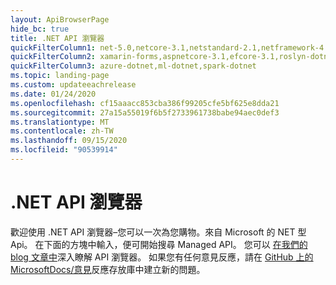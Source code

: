 ```yaml
---
layout: ApiBrowserPage
hide_bc: true
title: .NET API 瀏覽器
quickFilterColumn1: net-5.0,netcore-3.1,netstandard-2.1,netframework-4.8
quickFilterColumn2: xamarin-forms,aspnetcore-3.1,efcore-3.1,roslyn-dotnet
quickFilterColumn3: azure-dotnet,ml-dotnet,spark-dotnet
ms.topic: landing-page
ms.custom: updateeachrelease
ms.date: 01/24/2020
ms.openlocfilehash: cf15aaacc853cba386f99205cfe5bf625e8dda21
ms.sourcegitcommit: 27a15a55019f6b5f2733961738babe94aec0def3
ms.translationtype: MT
ms.contentlocale: zh-TW
ms.lasthandoff: 09/15/2020
ms.locfileid: "90539914"
---
```

# <a name="net-api-browser"></a>.NET API 瀏覽器

歡迎使用 .NET API 瀏覽器–您可以一次為您購物。來自 Microsoft 的 NET 型 Api。 在下面的方塊中輸入，便可開始搜尋 Managed API。 您可以 [在我們的 blog 文章中](/teamblog/announcing-unified-dotnet-experience-on-docs)深入瞭解 API 瀏覽器。 如果您有任何意見反應，請在 [GitHub 上的 MicrosoftDocs/意見](https://github.com/MicrosoftDocs/feedback/issues)反應存放庫中建立新的問題。
